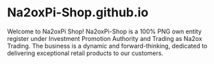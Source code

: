 # Na2oxPi-Shop.github.io
Welcome to Na2oxPi Shop!  Na2oxPi-Shop is a 100% PNG own entity register under Investment Promotion Authority and Trading as Na2ox Trading. The business is a dynamic and forward-thinking, dedicated to delivering exceptional retail products to our customers.
